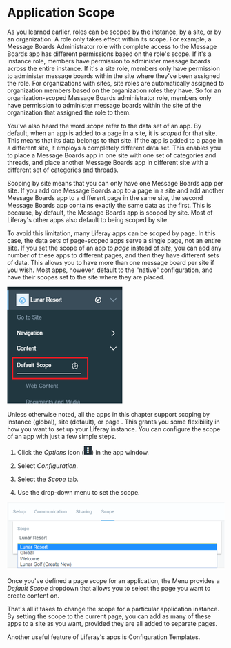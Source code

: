 # Application Scope [](id=application-scope)

As you learned earlier, roles can be scoped by the instance, by a site, or by an
organization. A role only takes effect within its scope. For example, a Message
Boards Administrator role with complete access to the Message Boards app
has different permissions based on the role's scope. If it's a instance role,
members have permission to administer message boards across the entire instance.
If it's a site role, members only have permission to administer message boards
within the site where they've been assigned the role. For organizations with
sites, site roles are automatically assigned to organization members based on
the organization roles they have. So for an organization-scoped Message Boards
administrator role, members only have permission to administer message boards
within the site of the organization that assigned the role to them. 

You've also heard the word *scope* refer to the data set of an app. By default,
when an app is added to a page in a site, it is *scoped* for that site. This
means that its data belongs to that site. If the app is added to a page in a
different site, it employs a completely different data set. This enables you to
place a Message Boards app in one site with one set of categories and threads,
and place another Message Boards app in different site with a different set of
categories and threads.

Scoping by site means that you can only have one Message Boards app per site. If
you add one Message Boards app to a page in a site and add another Message
Boards app to a different page in the same site, the second Message Boards app
contains exactly the same data as the first. This is because, by default, the
Message Boards app is scoped by site. Most of Liferay's other apps also default
to being scoped by site.

To avoid this limitation, many Liferay apps can be scoped by page. In this case,
the data sets of page-scoped apps serve a single page, not an entire site. If
you set the scope of an app to *page* instead of *site*, you can add any number
of these apps to different pages, and then they have different sets of data.
This allows you to have more than one message board per site if you wish. Most
apps, however, default to the "native" configuration, and have their scopes set
to the site where they are placed.

![Figure 1: When defining a page scope for an app, the Menu provides a *Default Scope* dropdown.](../../../images/menu-page-scope.png)

Unless otherwise noted, all the apps in this chapter support scoping by instance
(global), site (default), or page . This grants you some flexibility in how you
want to set up your Liferay instance. You can configure the scope of an app with
just a few simple steps.

1.  Click the *Options* icon (![Options](../../../images/icon-options.png)) in
    the app window.

2.  Select *Configuration*.

3.  Select the *Scope* tab.

4.  Use the drop-down menu to set the scope.

![Figure 2: You can change the scope of your application by navigating to its Configuration menu.](../../../images/changing-app-scope.png)

Once you've defined a page scope for an application, the Menu provides a
*Default Scope* dropdown that allows you to select the page you want to create
content on.

That's all it takes to change the scope for a particular application instance.
By setting the scope to the current page, you can add as many of these apps to a
site as you want, provided they are all added to separate pages. 

Another useful feature of Liferay's apps is Configuration Templates.  
